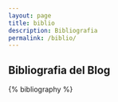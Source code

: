 ```yaml
---
layout: page
title: biblio
description: Bibliografia
permalink: /biblio/
---
```



Bibliografia del Blog
------------------------

{% bibliography %}

